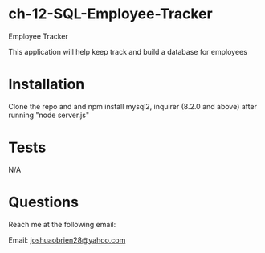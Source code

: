 # ch-12-SQL-Employee-Tracker
Employee Tracker


This application will help keep track and build a database for employees
# Installation
Clone the repo and and npm install mysql2, inquirer (8.2.0 and above) after running "node server.js"

# Tests

N/A

# Questions

Reach me at the following email:

Email: joshuaobrien28@yahoo.com